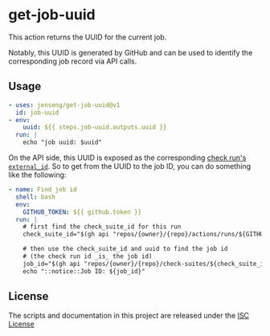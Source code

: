 # get-job-uuid

This action returns the UUID for the current job.

Notably, this UUID is generated by GitHub and can be used to identify the corresponding job record via API calls.

## Usage

```yaml
- uses: jenseng/get-job-uuid@v1
  id: job-uuid
- env:
    uuid: ${{ steps.job-uuid.outputs.uuid }}
  run: |
    echo "job uuid: $uuid"
```

On the API side, this UUID is exposed as the corresponding [check run's `external_id`](https://docs.github.com/en/rest/checks/runs?apiVersion=2022-11-28#get-a-check-run). So to get from the UUID to the job ID, you can do something like the following:

```yaml
- name: Find job id
  shell: bash
  env:
    GITHUB_TOKEN: ${{ github.token }}
  run: |
    # first find the check_suite_id for this run
    check_suite_id="$(gh api "repos/{owner}/{repo}/actions/runs/${GITHUB_RUN_ID}" --jq .check_suite_id)" >> "$GITHUB_OUTPUT"

    # then use the check_suite_id and uuid to find the job id
    # (the check run id _is_ the job id)
    job_id="$(gh api "repos/{owner}/{repo}/check-suites/${check_suite_id}/check-runs" --jq ".check_runs[] | select(.external_id == env.uuid) | .id")"
    echo "::notice::Job ID: ${job_id}"
```

## License

The scripts and documentation in this project are released under the [ISC License](./LICENSE.md)
